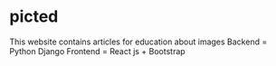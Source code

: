 # picted
This website contains articles for education about images
Backend = Python Django
Frontend = React js + Bootstrap


